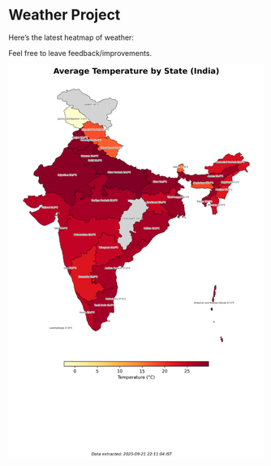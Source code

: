 # Weather Project

Here’s the latest heatmap of weather:

Feel free to leave feedback/improvements.

![India Heatmap](docs/assets/india_heatmap.png?v=D02AA2)
